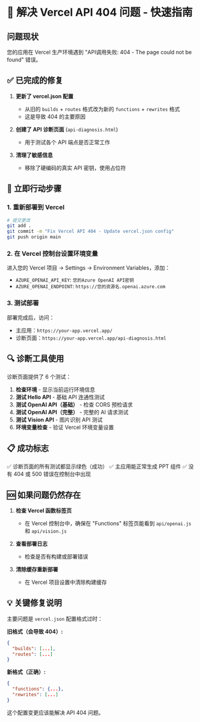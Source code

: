 # 🚀 解决 Vercel API 404 问题 - 快速指南

## 问题现状
您的应用在 Vercel 生产环境遇到 "API调用失败: 404 - The page could not be found" 错误。

## ✅ 已完成的修复

1. **更新了 vercel.json 配置**
   - 从旧的 `builds` + `routes` 格式改为新的 `functions` + `rewrites` 格式
   - 这是导致 404 的主要原因

2. **创建了 API 诊断页面** (`api-diagnosis.html`)
   - 用于测试各个 API 端点是否正常工作

3. **清理了敏感信息**
   - 移除了硬编码的真实 API 密钥，使用占位符

## 🔧 立即行动步骤

### 1. 重新部署到 Vercel
```bash
# 提交更改
git add .
git commit -m "Fix Vercel API 404 - Update vercel.json config"
git push origin main
```

### 2. 在 Vercel 控制台设置环境变量
进入您的 Vercel 项目 → Settings → Environment Variables，添加：
- `AZURE_OPENAI_API_KEY`: `您的Azure OpenAI API密钥`
- `AZURE_OPENAI_ENDPOINT`: `https://您的资源名.openai.azure.com`

### 3. 测试部署
部署完成后，访问：
- 主应用：`https://your-app.vercel.app/`
- 诊断页面：`https://your-app.vercel.app/api-diagnosis.html`

## 🔍 诊断工具使用

诊断页面提供了 6 个测试：
1. **检查环境** - 显示当前运行环境信息
2. **测试 Hello API** - 基础 API 连通性测试
3. **测试 OpenAI API（基础）** - 检查 CORS 预检请求
4. **测试 OpenAI API（完整）** - 完整的 AI 请求测试
5. **测试 Vision API** - 图片识别 API 测试
6. **环境变量检查** - 验证 Vercel 环境变量设置

## 📋 成功标志

✅ 诊断页面的所有测试都显示绿色（成功）
✅ 主应用能正常生成 PPT 组件
✅ 没有 404 或 500 错误在控制台中出现

## 🆘 如果问题仍然存在

1. **检查 Vercel 函数标签页**
   - 在 Vercel 控制台中，确保在 "Functions" 标签页能看到 `api/openai.js` 和 `api/vision.js`

2. **查看部署日志**
   - 检查是否有构建或部署错误

3. **清除缓存重新部署**
   - 在 Vercel 项目设置中清除构建缓存

## 💡 关键修复说明

主要问题是 `vercel.json` 配置格式过时：

**旧格式（会导致 404）:**
```json
{
  "builds": [...],
  "routes": [...]
}
```

**新格式（正确）:**
```json
{
  "functions": {...},
  "rewrites": [...]
}
```

这个配置变更应该能解决 API 404 问题。
